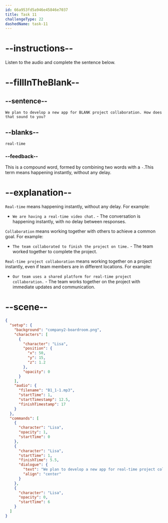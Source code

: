 ```yaml
---
id: 66a953fd5a946e45846e7037
title: Task 11
challengeType: 22
dashedName: task-11
---
```

<!--
AUDIO REFERENCE:
Lisa: We plan to develop a new app for real-time project collaboration. How does that sound to you?
-->

# --instructions--

Listen to the audio and complete the sentence below.

# --fillInTheBlank--

## --sentence--

`We plan to develop a new app for BLANK project collaboration. How does that sound to you?`

## --blanks--

`real-time`

### --feedback--

This is a compound word, formed by combining two words with a `-`.This term means happening instantly, without any delay.


# --explanation--

`Real-time` means happening instantly, without any delay. For example:

- `We are having a real-time video chat.` - The conversation is happening instantly, with no delay between responses.

`Collaboration` means working together with others to achieve a common goal. For example:

- `The team collaborated to finish the project on time.` - The team worked together to complete the project.

`Real-time project collaboration` means working together on a project instantly, even if team members are in different locations. For example:

- `Our team uses a shared platform for real-time project collaboration.` - The team works together on the project with immediate updates and communication.

# --scene--

```json
{
  "setup": {
    "background": "company2-boardroom.png",
    "characters": [
      {
        "character": "Lisa",
        "position": {
          "x": 50,
          "y": 15,
          "z": 1.2
        },
        "opacity": 0
      }
    ],
    "audio": {
      "filename": "B1_1-1.mp3",
      "startTime": 1,
      "startTimestamp": 12.5,
      "finishTimestamp": 17
    }
  },
  "commands": [
    {
      "character": "Lisa",
      "opacity": 1,
      "startTime": 0
    },
    {
      "character": "Lisa",
      "startTime": 1,
      "finishTime": 5.5,
      "dialogue": {
        "text": "We plan to develop a new app for real-time project collaboration. How does that sound to you?",
        "align": "center"
      }
    },
    {
      "character": "Lisa",
      "opacity": 0,
      "startTime": 6
    }
  ]
}
```
